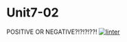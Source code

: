 # Unit7-02
POSITIVE OR NEGATIVE?!?!?!??!
[![linter](https://github.com/Dania-Liu/Unit7-02/workflows/linter/badge.svg)](https://github.com/marketplace/actions/super-linter)
